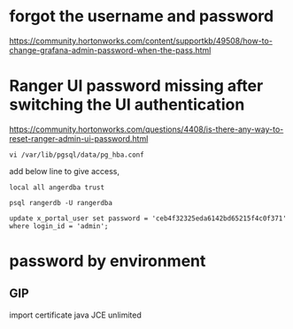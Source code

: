 
# forgot the username and password

https://community.hortonworks.com/content/supportkb/49508/how-to-change-grafana-admin-password-when-the-pass.html


# Ranger UI password missing after switching the UI authentication

https://community.hortonworks.com/questions/4408/is-there-any-way-to-reset-ranger-admin-ui-password.html

```shell
vi /var/lib/pgsql/data/pg_hba.conf
```

add below line to give access,
```
local all angerdba trust
```

```shell
psql rangerdb -U rangerdba
```

```shell
update x_portal_user set password = 'ceb4f32325eda6142bd65215f4c0f371' where login_id = 'admin';
```




# password by environment

## GIP


import certificate
java JCE unlimited
